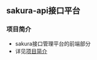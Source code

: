 ## sakura-api接口平台

### 项目简介
- sakura接口管理平台的前端部分
- 详见[项目简介](https://https://github.com/1330875262/bingo_public/tree/sakura-backend/README.md)
